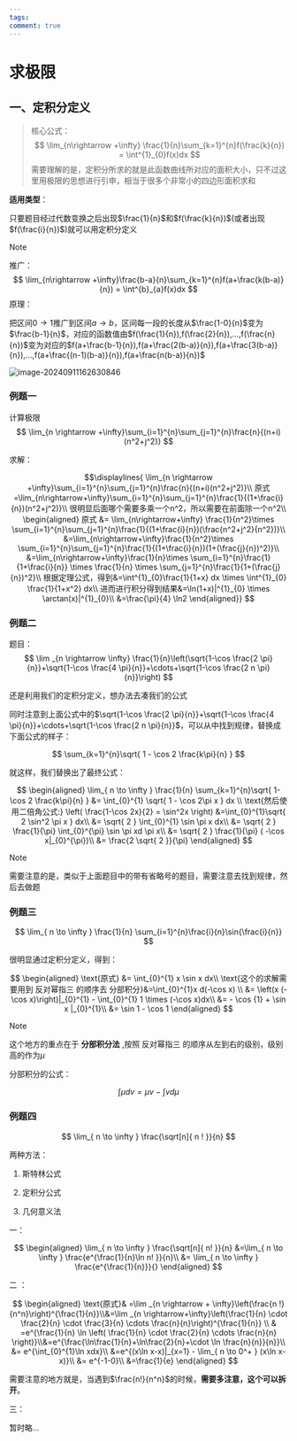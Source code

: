 ```yaml
---
tags: 
comment: true
---
```

# 求极限

## 一、定积分定义

> 核心公式：
> $$
 \lim_{n\rightarrow +\infty} \frac{1}{n}\sum_{k=1}^{n}f(\frac{k}{n}) = \int^{1}_{0}f(x)dx
 $$
> 需要理解的是，定积分所求的就是此函数曲线所对应的面积大小，只不过这里用极限的思想进行引申，相当于很多个非常小的四边形面积求和

**适用类型**：

只要题目经过代数变换之后出现$\frac{1}{n}$和$f(\frac{k}{n})$(或者出现$f(\frac{i}{n})$)就可以用定积分定义

> [!note]
>
> 推广：
> $$
> \lim_{n\rightarrow +\infty}\frac{b-a}{n}\sum_{k=1}^{n}f(a+\frac{k(b-a)}{n}) = \int^{b}_{a}f(x)dx
> $$
> 原理：
>
> 把区间$0\rightarrow1$推广到区间$a\rightarrow b$，区间每一段的长度从$\frac{1-0}{n}$变为$\frac{b-1}{n}$，对应的函数值由$f(\frac{1}{n}),f(\frac{2}{n}),...,f(\frac{n}{n})$变为对应的$f(a+\frac{b-1}{n}),f(a+\frac{2(b-a)}{n}),f(a+\frac{3(b-a)}{n}),...,f(a+\frac{(n-1)(b-a)}{n}),f(a+\frac{n(b-a)}{n})$

![image-20240911162630846](https://picture-typora.obs.cn-north-4.myhuaweicloud.com/images/image-20240911162630846.png)

### 例题一

计算极限
$$
\lim_{n \rightarrow +\infty}\sum_{i=1}^{n}\sum_{j=1}^{n}\frac{n}{(n+i)(n^2+j^2)}
$$


求解：

$$\displaylines{
\lim_{n \rightarrow +\infty}\sum_{i=1}^{n}\sum_{j=1}^{n}\frac{n}{(n+i)(n^2+j^2)}\\
原式=\lim_{n\rightarrow+\infty}\sum_{i=1}^{n}\sum_{j=1}^{n}\frac{1}{(1+\frac{i}{n})(n^2+j^2)}\\
很明显后面哪个需要多乘一个n^2，所以需要在前面除一个n^2\\
\begin{aligned}
原式 &= \lim_{n\rightarrow+\infty} \frac{1}{n^2}\times \sum_{i=1}^{n}\sum_{j=1}^{n}\frac{1}{(1+\frac{i}{n})(\frac{n^2+j^2}{n^2})}\\
&=\lim_{n\rightarrow+\infty}\frac{1}{n^2}\times \sum_{i=1}^{n}\sum_{j=1}^{n}\frac{1}{(1+\frac{i}{n})(1+(\frac{j}{n})^2)}\\
&=\lim_{n\rightarrow+\infty}\frac{1}{n}\times \sum_{i=1}^{n}\frac{1}{1+\frac{i}{n}} \times \frac{1}{n} \times \sum_{j=1}^{n}\frac{1}{1+(\frac{j}{n})^2}\\
根据定理公式，得到&=\int^{1}_{0}\frac{1}{1+x} dx \times \int^{1}_{0} \frac{1}{1+x^2} dx\\
进而进行积分得到结果&=\ln(1+x)|^{1}_{0} \times \arctan(x)|^{1}_{0}\\
&=\frac{\pi}{4} \ln2
\end{aligned}}
$$
### 例题二

题目：
$$
\lim _{n \rightarrow \infty} \frac{1}{n}\left(\sqrt{1-\cos \frac{2 \pi}{n}}+\sqrt{1-\cos \frac{4 \pi}{n}}+\cdots+\sqrt{1-\cos \frac{2 n \pi}{n}}\right)
$$

还是利用我们的定积分定义，想办法去凑我们的公式

同时注意到上面公式中的$\sqrt{1-\cos \frac{2 \pi}{n}}+\sqrt{1-\cos \frac{4 \pi}{n}}+\cdots+\sqrt{1-\cos \frac{2 n \pi}{n}}$，可以从中找到规律，替换成下面公式的样子：

$$
\sum_{k=1}^{n}\sqrt{ 1 - \cos 2 \frac{k\pi}{n} }
$$

就这样，我们替换出了最终公式：

$$
\begin{aligned}
\lim_{ n \to \infty } \frac{1}{n} \sum_{k=1}^{n}\sqrt{ 1-\cos 2 \frac{k\pi}{n} } &= \int_{0}^{1} \sqrt{ 1 - \cos 2\pi x }  dx \\
\text{然后使用二倍角公式:} \left( \frac{1-\cos 2x}{2} = \sin^2x \right) &=\int_{0}^{1}\sqrt{ 2 \sin^2 \pi x } dx\\
&= \sqrt{ 2 } \int_{0}^{1} \sin \pi x dx\\
&= \sqrt{ 2 } \frac{1}{\pi} \int_{0}^{\pi} \sin \pi xd \pi x\\
&= \sqrt{ 2 } \frac{1}{\pi} ( -\cos x|_{0}^{\pi})\\
&= \frac{2 \sqrt{ 2 }}{\pi}
\end{aligned}
$$
>[!note]
>需要注意的是，类似于上面题目中的带有省略号的题目，需要注意去找到规律，然后去做题

### 例题三

$$
\lim_{ n \to \infty } \frac{1}{n} \sum_{i=1}^{n}\frac{i}{n}\sin{\frac{i}{n}}
$$

很明显通过定积分定义，得到：

$$
\begin{aligned}
\text{原式} &= \int_{0}^{1} x \sin x dx\\
\text{这个的求解需要用到 反对幂指三 的顺序去 分部积分}&=\int_{0}^{1}x d(-\cos x) \\
&= \left(x (-\cos x)\right)|_{0}^{1} - \int_{0}^{1} 1 \times (-\cos x)dx\\
&= - \cos {1} + \sin x |_{0}^{1}\\
&= \sin 1 - \cos 1
\end{aligned}
$$

>[!note]
>这个地方的重点在于 **分部积分法** ,按照 反对幂指三 的顺序从左到右的级别，级别高的作为$\mu$

分部积分的公式：

$$
\int \mu dv = \mu v -\int vd\mu
$$

### 例题四

$$
\lim_{ n \to \infty } \frac{\sqrt[n]{ n ! }}{n} 
$$


两种方法：

1. 斯特林公式

2. 定积分公式

3. 几何意义法 

一：

$$
\begin{aligned}
\lim_{ n \to \infty } \frac{\sqrt[n]{ n! }}{n} &=\lim_{ n \to \infty } \frac{e^{\frac{1}{n}\ln n! }}{n}\\
&= \lim_{ n \to \infty } \frac{e^{\frac{1}{n}}}{} 
\end{aligned}
$$

二 ：

$$
\begin{aligned}
\text{原式}& =\lim _{n \rightarrow + \infty}\left(\frac{n !}{n^n}\right)^{\frac{1}{n}}\\&=\lim _{n \rightarrow+\infty}\left(\frac{1}{n} \cdot \frac{2}{n} \cdot \frac{3}{n} \cdots  \frac{n}{n}\right)^{\frac{1}{n}} \\
& =e^{\frac{1}{n} \ln \left( \frac{1}{n} \cdot \frac{2}{n} \cdots \frac{n}{n} \right)}\\&=e^{\frac{\ln\frac{1}{n}+\ln\frac{2}{n}+\cdot \ln \frac{n}{n}}{n}}\\
&= e^{\int_{0}^{1}\ln xdx}\\
&=e^{(x\ln x-x)|_{x=1} - \lim_{ n \to 0^+ } (x\ln x-x)}\\
&= e^{-1-0}\\
&=\frac{1}{e}
\end{aligned}
$$

需要注意的地方就是，当遇到$\frac{n!}{n^n}$的时候，**需要多注意，这个可以拆开**。

三：

暂时略...

